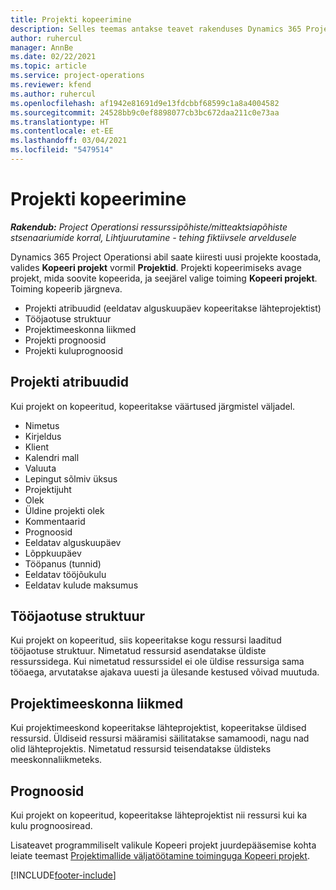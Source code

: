 ```yaml
---
title: Projekti kopeerimine
description: Selles teemas antakse teavet rakenduses Dynamics 365 Project Operations projektide kopeerimise kohta.
author: ruhercul
manager: AnnBe
ms.date: 02/22/2021
ms.topic: article
ms.service: project-operations
ms.reviewer: kfend
ms.author: ruhercul
ms.openlocfilehash: af1942e81691d9e13fdcbbf68599c1a8a4004582
ms.sourcegitcommit: 24528bb9c0ef8898077cb3bc672daa211c0e73aa
ms.translationtype: HT
ms.contentlocale: et-EE
ms.lasthandoff: 03/04/2021
ms.locfileid: "5479514"
---
```

# <a name="copy-a-project"></a>Projekti kopeerimine

_**Rakendub:** Project Operationsi ressurssipõhiste/mitteaktsiapõhiste stsenaariumide korral,  Lihtjuurutamine - tehing fiktiivsele arveldusele_

Dynamics 365 Project Operationsi abil saate kiiresti uusi projekte koostada, valides **Kopeeri projekt** vormil **Projektid**. Projekti kopeerimiseks avage projekt, mida soovite kopeerida, ja seejärel valige toiming **Kopeeri projekt**. Toiming kopeerib järgneva.

- Projekti atribuudid (eeldatav alguskuupäev kopeeritakse lähteprojektist)
- Tööjaotuse struktuur
- Projektimeeskonna liikmed
- Projekti prognoosid
- Projekti kuluprognoosid

## <a name="project-properties"></a>Projekti atribuudid

Kui projekt on kopeeritud, kopeeritakse väärtused järgmistel väljadel.

- Nimetus
- Kirjeldus
- Klient
- Kalendri mall
- Valuuta
- Lepingut sõlmiv üksus
- Projektijuht
- Olek
- Üldine projekti olek
- Kommentaarid
- Prognoosid
- Eeldatav alguskuupäev
- Lõppkuupäev
- Tööpanus (tunnid)
- Eeldatav tööjõukulu
- Eeldatav kulude maksumus

## <a name="work-breakdown-structure"></a>Tööjaotuse struktuur

Kui projekt on kopeeritud, siis kopeeritakse kogu ressursi laaditud tööjaotuse struktuur. Nimetatud ressursid asendatakse üldiste ressurssidega. Kui nimetatud ressurssidel ei ole üldise ressursiga sama tööaega, arvutatakse ajakava uuesti ja ülesande kestused võivad muutuda.

## <a name="project-team-members"></a>Projektimeeskonna liikmed

Kui projektimeeskond kopeeritakse lähteprojektist, kopeeritakse üldised ressursid. Üldiseid ressursi määramisi säilitatakse samamoodi, nagu nad olid lähteprojektis. Nimetatud ressursid teisendatakse üldisteks meeskonnaliikmeteks.

## <a name="estimates"></a>Prognoosid

Kui projekt on kopeeritud, kopeeritakse lähteprojektist nii ressursi kui ka kulu prognoosiread. 

Lisateavet programmiliselt valikule Kopeeri projekt juurdepääsemise kohta leiate teemast [Projektimallide väljatöötamine toiminguga Kopeeri projekt](dev-copy-project.md).


[!INCLUDE[footer-include](../includes/footer-banner.md)]
